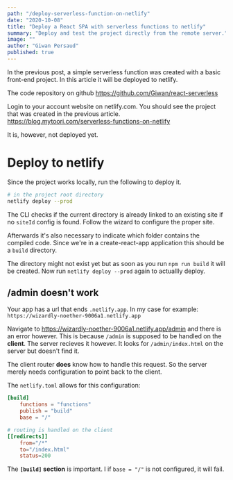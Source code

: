 ```yaml
---
path: "/deploy-serverless-function-on-netlify"
date: "2020-10-08"
title: "Deploy a React SPA with serverless functions to netlify"
summary: "Deploy and test the project directly from the remote server."
image: ""
author: "Giwan Persaud"
published: true
---
```


In the previous post, a simple serverless function was created with a basic front-end project. In this article it will be deployed to netlify.

The code repository on github https://github.com/Giwan/react-serverless

Login to your account website on netlify.com. You should see the project that was created in the previous article. https://blog.mytoori.com/serverless-functions-on-netlify

It is, however, not deployed yet.

# Deploy to netlify

Since the project works locally, run the following to deploy it.

```bash
# in the project root directory
netlify deploy --prod
```

The CLI checks if the current directory is already linked to an existing site if no `siteId` config is found. Follow the wizard to configure the proper site.

Afterwards it's also necessary to indicate which folder contains the compiled code. Since we're in a create-react-app application this should be a `build` directory.

The directory might not exist yet but as soon as you run `npm run build` it will be created. Now run `netlify deploy --prod` again to actuallly deploy.

## /admin doesn't work

Your app has a url that ends `.netlify.app`. In my case for example:
`https://wizardly-noether-9006a1.netlify.app`

Navigate to https://wizardly-noether-9006a1.netlify.app/admin and there is an error however. This is because `/admin` is supposed to be handled on the **client**. The server recieves it however. It looks for `/admin/index.html` on the server but doesn't find it.

The client router **does** know how to handle this request. So the server merely needs configuration to point back to the client.

The `netlify.toml` allows for this configuration:

```toml
[build]
    functions = "functions"
    publish = "build"
    base = "/"

# routing is handled on the client
[[redirects]]
    from="/*"
    to="/index.html"
    status=200
```

The **`[build]` section** is important. I if `base = "/"` is not configured, it will fail.
